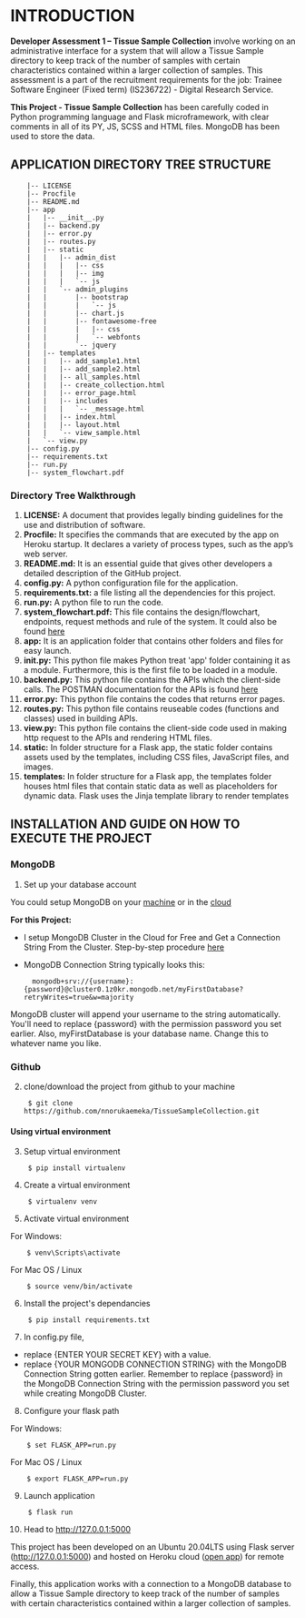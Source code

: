 # INTRODUCTION

**Developer Assessment 1 – Tissue Sample Collection** involve working on an administrative interface for a system that will allow a Tissue Sample directory to keep track of the number of samples with certain characteristics contained within a larger collection of samples. This assessment is a part of the recruitment requirements for the job: Trainee Software Engineer (Fixed term) (IS236722) - Digital Research Service.

**This Project - Tissue Sample Collection** has been carefully coded in Python programming language and Flask microframework, with clear comments in all of its PY, JS, SCSS and HTML files.
MongoDB has been used to store the data.



##  APPLICATION DIRECTORY TREE STRUCTURE

        |-- LICENSE
        |-- Procfile
        |-- README.md
        |-- app
        |   |-- __init__.py
        |   |-- backend.py
        |   |-- error.py
        |   |-- routes.py
        |   |-- static
        |   |   |-- admin_dist
        |   |   |   |-- css
        |   |   |   |-- img
        |   |   |   `-- js
        |   |   `-- admin_plugins
        |   |       |-- bootstrap
        |   |       |   `-- js
        |   |       |-- chart.js
        |   |       |-- fontawesome-free
        |   |       |   |-- css
        |   |       |   `-- webfonts
        |   |       `-- jquery
        |   |-- templates
        |   |   |-- add_sample1.html
        |   |   |-- add_sample2.html
        |   |   |-- all_samples.html
        |   |   |-- create_collection.html
        |   |   |-- error_page.html
        |   |   |-- includes
        |   |   |   `-- _message.html
        |   |   |-- index.html
        |   |   |-- layout.html
        |   |   `-- view_sample.html
        |   `-- view.py
        |-- config.py
        |-- requirements.txt
        |-- run.py
        |-- system_flowchart.pdf

### Directory Tree Walkthrough
1. **LICENSE:** A document that provides legally binding guidelines for the use and distribution of software.
2. **Procfile:** It specifies the commands that are executed by the app on Heroku startup. It declares a variety of process types, such as the app’s web server.
3. **README.md:** It is an essential guide that gives other developers a detailed description of the GitHub project.
4. **config.py:** A python configuration file for the application.
5. **requirements.txt:** a file listing all the dependencies for this project.
6. **run.py:** A python file to run the code.
7. **system_flowchart.pdf:** This file contains the design/flowchart, endpoints, request methods and rule of the system. It could also be found <a href="https://drive.google.com/file/d/1lJDmn86yOnzY2AkvXd5RFmek5J1TRSEV/view?usp=sharing">here</a>
8. **app:** It is an application folder that contains other folders and files for easy launch.
9. **__init__.py:** This python file makes Python treat 'app' folder containing it as a module. Furthermore, this is the first file to be loaded in a module.
10. **backend.py:** This python file contains the APIs which the client-side calls. The POSTMAN documentation for the APIs is found <a href="https://documenter.getpostman.com/view/9697202/VUjMnRGe">here</a>
11. **error.py:** This python file contains the codes that returns error pages.
12. **routes.py:** This python file contains reuseable codes (functions and classes) used in building APIs.
13. **view.py:** This python file contains the client-side code used in making http request to the APIs and rendering HTML files.
14. **static:** In folder structure for a Flask app, the static folder contains assets used by the templates, including CSS files, JavaScript files, and images.
15. **templates:** In folder structure for a Flask app, the templates folder houses html files that contain static data as well as placeholders for dynamic data. Flask uses the Jinja template library to render templates


## INSTALLATION AND GUIDE ON HOW TO EXECUTE THE PROJECT

### MongoDB
1. Set up your database account
 
You could setup MongoDB on your <a href="https://www.digitalocean.com/community/tutorials/how-to-install-mongodb-on-ubuntu-20-04">machine</a> or in the <a href="https://www.makeuseof.com/mongodb-cluster-cloud-free-setup/">cloud</a>

**For this Project:** 

- I setup MongoDB Cluster in the Cloud for Free and Get a Connection String From the Cluster. Step-by-step procedure <a href="https://www.makeuseof.com/mongodb-cluster-cloud-free-setup/">here</a>

- MongoDB Connection String typically looks this:

        mongodb+srv://{username}:{password}@cluster0.1z0kr.mongodb.net/myFirstDatabase?retryWrites=true&w=majority
        
MongoDB cluster will append your username to the string automatically. You'll need to replace {password} with the permission password you set earlier. Also, myFirstDatabase is your database name. Change this to whatever name you like.

### Github
2. clone/download the project from github to your machine

        $ git clone https://github.com/nnorukaemeka/TissueSampleCollection.git


#### Using virtual environment
3. Setup virtual environment

        $ pip install virtualenv

4. Create a virtual environment

        $ virtualenv venv

5. Activate virtual environment

For Windows:

        $ venv\Scripts\activate

For Mac OS / Linux

        $ source venv/bin/activate

6. Install the project's dependancies

        $ pip install requirements.txt           

7. In config.py file, 
- replace {ENTER YOUR SECRET KEY} with a value.
- replace {YOUR MONGODB CONNECTION STRING} with the MongoDB Connection String gotten earlier. Remember to replace {password} in the MongoDB Connection String with the permission password you set while creating MongoDB Cluster.

8. Configure your flask path

For Windows:

        $ set FLASK_APP=run.py

For Mac OS / Linux

        $ export FLASK_APP=run.py


9. Launch application

        $ flask run            

10. Head to http://127.0.0.1:5000


This project has been developed on an Ubuntu 20.04LTS using Flask server (http://127.0.0.1:5000) and hosted on Heroku cloud (<a href="https://tissue-sample-collection.herokuapp.com">open app</a>) for remote access.

Finally, this application works with a connection to a MongoDB database to allow a Tissue Sample directory to keep track of the number of samples with certain characteristics contained within a larger collection of samples.
